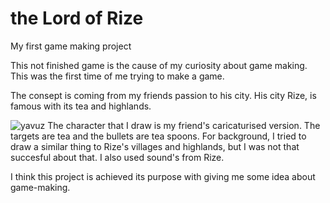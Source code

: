 # the Lord of Rize
My first game making project

This not finished game is the cause of my curiosity about game making. This was the first time of me trying to make a game.

The consept is coming from my friends passion to his city. His city Rize, is famous with its tea and highlands. 

![yavuz](https://user-images.githubusercontent.com/53571773/69493168-91bdd880-0ebc-11ea-94bf-0b61d643ae97.jpg)
The character that I draw is my friend's caricaturised version. The targets are tea and the bullets are tea spoons. For background, I tried to draw a similar thing to Rize's villages and highlands, but I was not that succesful about that. I also used sound's from Rize. 

I think this project is achieved its purpose with giving me some idea about game-making. 
